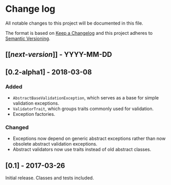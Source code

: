 # Change log
All notable changes to this project will be documented in this file.

The format is based on [Keep a Changelog](http://keepachangelog.com/)
and this project adheres to [Semantic Versioning](http://semver.org/).

## [[*next-version*]] - YYYY-MM-DD

## [0.2-alpha1] - 2018-03-08
### Added
- `AbstractBaseValidationException`, which serves as a base for simple validation exceptions.
- `ValidatorTrait`, which groups traits commonly used for validation.
- Exception factories.

### Changed
- Exceptions now depend on generic abstract exceptions rather than now obsolete abstract validation exceptions.
- Abstract validators now use traits instead of old abstract classes.

## [0.1] - 2017-03-26
Initial release. Classes and tests included.
